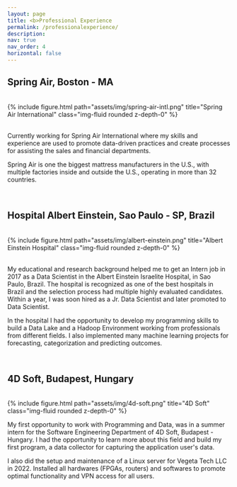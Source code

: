 ```yaml
---
layout: page
title: <b>Professional Experience
permalink: /professionalexperience/
description: 
nav: true
nav_order: 4
horizontal: false
---
```


## Spring Air, Boston - MA

<br>

<div class="row justify-content-sm-center">
    <div class="col-sm-5 mt-3 mt-md-5">
        {% include figure.html path="assets/img/spring-air-intl.png" title="Spring Air International" class="img-fluid rounded z-depth-0" %}
    </div>
</div>

<br>

Currently working for Spring Air International where my skills and experience are used to promote data-driven practices and create processes for assisting the sales and financial departments.

Spring Air is one the biggest mattress manufacturers in the U.S., with multiple factories inside and outside the U.S., operating in more than 32 countries.

<br>

## Hospital Albert Einstein, Sao Paulo - SP, Brazil

<br>

<div class="row justify-content-sm-center">
    <div class="col-sm-4 mt-3 mt-md-0">
        {% include figure.html path="assets/img/albert-einstein.png" title="Albert Einstein Hospital" class="img-fluid rounded z-depth-0" %}
    </div>
</div>

<br>

My educational and research background helped me to get an Intern job in 2017 as a Data Scientist in the Albert Einstein Israelite Hospital, in Sao Paulo, Brazil. The hospital is recognized as one of the best hospitals in Brazil and the selection process had multiple highly evaluated candidates. Within a year, I was soon hired as a Jr. Data Scientist and later promoted to Data Scientist.  

In the hospital I had the opportunity to develop my programming skills to build a Data Lake and a Hadoop Environment working from professionals from different fields. I also implemented many machine learning projects for forecasting, categorization and predicting outcomes.

<br>

## 4D Soft, Budapest, Hungary

<br>

<div class="row justify-content-sm-center">
    <div class="col-sm-3 mt-3 mt-md-0">
        {% include figure.html path="assets/img/4d-soft.png" title="4D Soft" class="img-fluid rounded z-depth-0" %}
    </div>
</div>

My first opportunity to work with Programming and Data, was in a summer intern for the Software Engineering Department of 4D Soft, Budapest - Hungary. I had the opportunity to learn more about this field and build my first program, a data collector for capturing the application user's data.

I also did the setup and maintenance of a Linux server for Vegeta Tech LLC in 2022.
Installed all hardwares (FPGAs, routers) and softwares to promote optimal functionality and VPN access for all users.